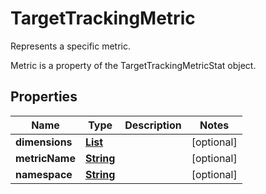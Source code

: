 

# TargetTrackingMetric

<p>Represents a specific metric.</p> <p>Metric is a property of the <a>TargetTrackingMetricStat</a> object.</p>

## Properties

| Name | Type | Description | Notes |
|------------ | ------------- | ------------- | -------------|
|**dimensions** | [**List**](List.md) |  |  [optional] |
|**metricName** | [**String**](String.md) |  |  [optional] |
|**namespace** | [**String**](String.md) |  |  [optional] |



